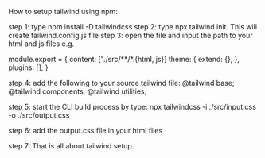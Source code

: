 How to setup tailwind using npm:

step 1: type npm install -D tailwindcss
step 2: type npx tailwind init. This will create tailwind.config.js file 
step 3: open the file and input the path to your html and js files e.g. 

module.export = {
    content: ["./src/**/*.{html, js}]
    theme: {
        extend: {},
    },
    plugins: [],
}

step 4: add the following to your source tailwind file: 
    @tailwind base;
    @tailwind components;
    @tailwind utilities;

step 5: start the CLI build process by type: npx tailwindcss -i ./src/input.css -o ./src/output.css

step 6: add the output.css file in your html files

step 7: That is all about tailwind setup.